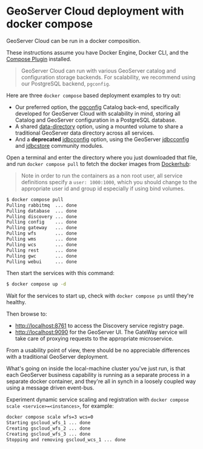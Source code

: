 # GeoServer Cloud deployment with docker compose

GeoServer Cloud can be run in a docker composition.

These instructions assume you have Docker Engine, Docker CLI, and the [Compose Plugin](https://docs.docker.com/compose/install/linux/) installed.

> GeoServer Cloud can run with various GeoServer catalog and configuration storage backends. For scalability, we recommend using our PostgreSQL backend, `pgconfig`.

Here are three `docker compose` based deployment examples to try out:

  * Our preferred option, the [pgconfig](stable/pgconfig/compose.yml) Catalog back-end, specifically developed for GeoServer Cloud with scalability in mind, storing all Catalog and GeoServer configuration in a PostgreSQL database.
  * A shared [data-directory](stable/datadir/compose.yml) option, using a mounted volume to share a traditional GeoServer data directory across all services.
  * And a **deprecated** [jdbcconfig](jdbcconfig/compose.yml) option, using the GeoServer [jdbcconfig](https://docs.geoserver.org/main/en/user/community/jdbcconfig/index.html) and [jdbcstore](https://docs.geoserver.org/main/en/user/community/jdbcstore/index.html) community modules.

Open a terminal and enter the directory where you just downloaded that file, and run `docker compose pull` to fetch the docker images from [Dockerhub](https://hub.docker.com/u/geoservercloud/):

> Note in order to run the containers as a non root user, all service definitions specify a `user: 1000:1000`,
> which you should change to the appropriate user id and group id especially if using bind volumes.

```bash
$ docker compose pull
Pulling rabbitmq  ... done
Pulling database  ... done
Pulling discovery ... done
Pulling config    ... done
Pulling gateway   ... done
Pulling wfs       ... done
Pulling wms       ... done
Pulling wcs       ... done
Pulling rest      ... done
Pulling gwc       ... done
Pulling webui     ... done
```

Then start the services with this command:

```bash
$ docker compose up -d
```

Wait for the services to start up, check with `docker compose ps` until they're healthy.

Then browse to:

- [http://localhost:8761](http://localhost:8761/) to access the Discovery service registry page.
- [http://localhost:9090](http://localhost:9090/) for the GeoServer UI. The GateWay service 
  will take care of proxying requests to the appropriate microservice.

From a usability point of view, there should be no appreciable differences with a traditional GeoServer deployment.

What's going on inside the local-machine cluster you've just run, is that each GeoServer business
capability is running as a separate process in a separate docker container, and they're all in synch
in a loosely coupled way using a message driven event-bus.

Experiment dynamic service scaling and registration with
`docker compose scale <service>=<instances>`, for example:

```bash
docker compose scale wfs=3 wcs=0
Starting gscloud_wfs_1 ... done
Creating gscloud_wfs_2 ... done
Creating gscloud_wfs_3 ... done
Stopping and removing gscloud_wcs_1 ... done
```
